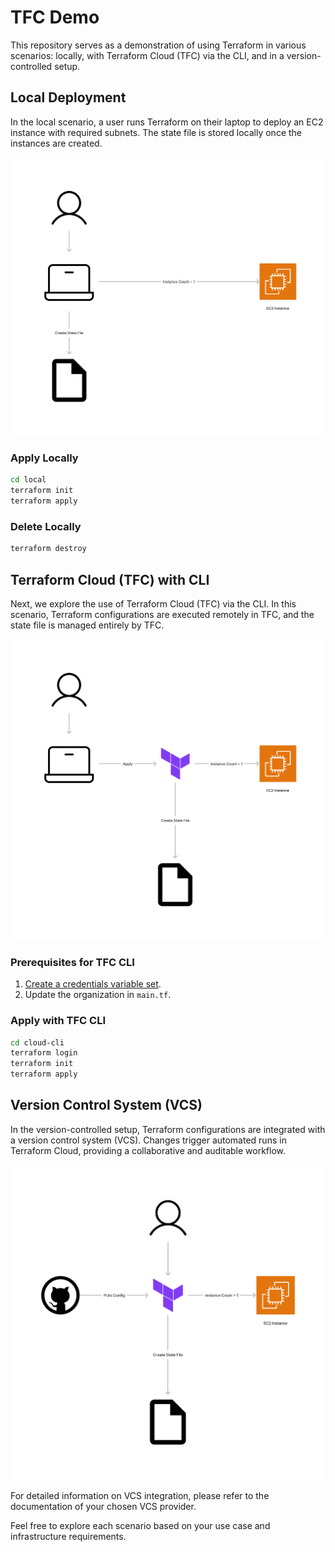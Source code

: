 # TFC Demo

This repository serves as a demonstration of using Terraform in various scenarios: locally, with Terraform Cloud (TFC) via the CLI, and in a version-controlled setup.

## Local Deployment

In the local scenario, a user runs Terraform on their laptop to deploy an EC2 instance with required subnets. The state file is stored locally once the instances are created.

![Local Deployment](./docs/TF_Local.png)

### Apply Locally

```bash
cd local
terraform init
terraform apply
```

### Delete Locally

```bash
terraform destroy
```

## Terraform Cloud (TFC) with CLI

Next, we explore the use of Terraform Cloud (TFC) via the CLI. In this scenario, Terraform configurations are executed remotely in TFC, and the state file is managed entirely by TFC.

![TFC CLI](./docs/TF_CLI.png)

### Prerequisites for TFC CLI

1. [Create a credentials variable set](https://developer.hashicorp.com/terraform/tutorials/cloud-get-started/cloud-create-variable-set).
2. Update the organization in `main.tf`.

### Apply with TFC CLI

```bash
cd cloud-cli
terraform login
terraform init
terraform apply
```

## Version Control System (VCS)

In the version-controlled setup, Terraform configurations are integrated with a version control system (VCS). Changes trigger automated runs in Terraform Cloud, providing a collaborative and auditable workflow.

![VCS Integration](./docs/TF_VCS.png)

For detailed information on VCS integration, please refer to the documentation of your chosen VCS provider.

Feel free to explore each scenario based on your use case and infrastructure requirements.